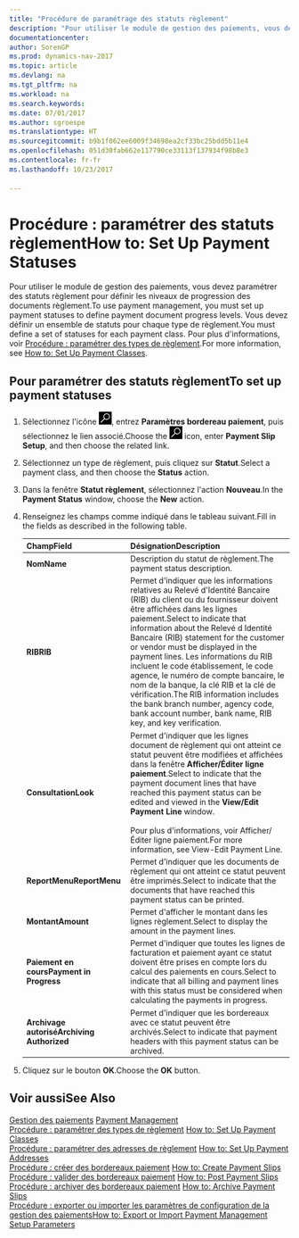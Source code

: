 ```yaml
---
title: "Procédure de paramétrage des statuts règlement"
description: "Pour utiliser le module de gestion des paiements, vous devez paramétrer des statuts règlement pour définir les niveaux de progression des documents règlement. Vous devez définir un ensemble de statuts pour chaque type de règlement."
documentationcenter: 
author: SorenGP
ms.prod: dynamics-nav-2017
ms.topic: article
ms.devlang: na
ms.tgt_pltfrm: na
ms.workload: na
ms.search.keywords: 
ms.date: 07/01/2017
ms.author: sgroespe
ms.translationtype: HT
ms.sourcegitcommit: b9b1f062ee6009f34698ea2cf33bc25bdd5b11e4
ms.openlocfilehash: 051d30fab662e117790ce33113f137934f98b8e3
ms.contentlocale: fr-fr
ms.lasthandoff: 10/23/2017

---
```

# <a name="how-to-set-up-payment-statuses"></a><span data-ttu-id="de09f-104">Procédure : paramétrer des statuts règlement</span><span class="sxs-lookup"><span data-stu-id="de09f-104">How to: Set Up Payment Statuses</span></span>
<span data-ttu-id="de09f-105">Pour utiliser le module de gestion des paiements, vous devez paramétrer des statuts règlement pour définir les niveaux de progression des documents règlement.</span><span class="sxs-lookup"><span data-stu-id="de09f-105">To use payment management, you must set up payment statuses to define payment document progress levels.</span></span> <span data-ttu-id="de09f-106">Vous devez définir un ensemble de statuts pour chaque type de règlement.</span><span class="sxs-lookup"><span data-stu-id="de09f-106">You must define a set of statuses for each payment class.</span></span> <span data-ttu-id="de09f-107">Pour plus d'informations, voir [Procédure : paramétrer des types de règlement](how-to-set-up-payment-classes.md).</span><span class="sxs-lookup"><span data-stu-id="de09f-107">For more information, see [How to: Set Up Payment Classes](how-to-set-up-payment-classes.md).</span></span>  

## <a name="to-set-up-payment-statuses"></a><span data-ttu-id="de09f-108">Pour paramétrer des statuts règlement</span><span class="sxs-lookup"><span data-stu-id="de09f-108">To set up payment statuses</span></span>  

1.  <span data-ttu-id="de09f-109">Sélectionnez l'icône ![Page ou état pour la recherche](../../media/ui-search/search_small.png "Page ou état pour la recherche"), entrez **Paramètres bordereau paiement**, puis sélectionnez le lien associé.</span><span class="sxs-lookup"><span data-stu-id="de09f-109">Choose the ![Search for Page or Report](../../media/ui-search/search_small.png "Search for Page or Report icon") icon, enter **Payment Slip Setup**, and then choose the related link.</span></span>  
2.  <span data-ttu-id="de09f-110">Sélectionnez un type de règlement, puis cliquez sur **Statut**.</span><span class="sxs-lookup"><span data-stu-id="de09f-110">Select a payment class, and then choose the **Status** action.</span></span>  
3.  <span data-ttu-id="de09f-111">Dans la fenêtre **Statut règlement**, sélectionnez l'action **Nouveau**.</span><span class="sxs-lookup"><span data-stu-id="de09f-111">In the **Payment Status** window, choose the **New** action.</span></span>  
4.  <span data-ttu-id="de09f-112">Renseignez les champs comme indiqué dans le tableau suivant.</span><span class="sxs-lookup"><span data-stu-id="de09f-112">Fill in the fields as described in the following table.</span></span>  

    |<span data-ttu-id="de09f-113">Champ</span><span class="sxs-lookup"><span data-stu-id="de09f-113">Field</span></span>|<span data-ttu-id="de09f-114">Désignation</span><span class="sxs-lookup"><span data-stu-id="de09f-114">Description</span></span>|  
    |---------------------------------|---------------------------------------|  
    |<span data-ttu-id="de09f-115">**Nom**</span><span class="sxs-lookup"><span data-stu-id="de09f-115">**Name**</span></span>|<span data-ttu-id="de09f-116">Description du statut de règlement.</span><span class="sxs-lookup"><span data-stu-id="de09f-116">The payment status description.</span></span>|  
    |<span data-ttu-id="de09f-117">**RIB**</span><span class="sxs-lookup"><span data-stu-id="de09f-117">**RIB**</span></span>|<span data-ttu-id="de09f-118">Permet d'indiquer que les informations relatives au Relevé d'Identité Bancaire (RIB) du client ou du fournisseur doivent être affichées dans les lignes paiement.</span><span class="sxs-lookup"><span data-stu-id="de09f-118">Select to indicate that information about the Relevé d Identité Bancaire (RIB) statement for the customer or vendor must be displayed in the payment lines.</span></span> <span data-ttu-id="de09f-119">Les informations du RIB incluent le code établissement, le code agence, le numéro de compte bancaire, le nom de la banque, la clé RIB et la clé de vérification.</span><span class="sxs-lookup"><span data-stu-id="de09f-119">The RIB information includes the bank branch number, agency code, bank account number, bank name, RIB key, and key verification.</span></span>|  
    |<span data-ttu-id="de09f-120">**Consultation**</span><span class="sxs-lookup"><span data-stu-id="de09f-120">**Look**</span></span>|<span data-ttu-id="de09f-121">Permet d'indiquer que les lignes document de règlement qui ont atteint ce statut peuvent être modifiées et affichées dans la fenêtre **Afficher/Éditer ligne paiement**.</span><span class="sxs-lookup"><span data-stu-id="de09f-121">Select to indicate that the payment document lines that have reached this payment status can be edited and viewed in the **View/Edit Payment Line** window.</span></span><br /><br /> <span data-ttu-id="de09f-122">Pour plus d'informations, voir Afficher/Éditer ligne paiement.</span><span class="sxs-lookup"><span data-stu-id="de09f-122">For more information, see View-Edit Payment Line.</span></span>|  
    |<span data-ttu-id="de09f-123">**ReportMenu**</span><span class="sxs-lookup"><span data-stu-id="de09f-123">**ReportMenu**</span></span>|<span data-ttu-id="de09f-124">Permet d'indiquer que les documents de règlement qui ont atteint ce statut peuvent être imprimés.</span><span class="sxs-lookup"><span data-stu-id="de09f-124">Select to indicate that the documents that have reached this payment status can be printed.</span></span>|  
    |<span data-ttu-id="de09f-125">**Montant**</span><span class="sxs-lookup"><span data-stu-id="de09f-125">**Amount**</span></span>|<span data-ttu-id="de09f-126">Permet d'afficher le montant dans les lignes règlement.</span><span class="sxs-lookup"><span data-stu-id="de09f-126">Select to display the amount in the payment lines.</span></span>|  
    |<span data-ttu-id="de09f-127">**Paiement en cours**</span><span class="sxs-lookup"><span data-stu-id="de09f-127">**Payment in Progress**</span></span>|<span data-ttu-id="de09f-128">Permet d'indiquer que toutes les lignes de facturation et paiement ayant ce statut doivent être prises en compte lors du calcul des paiements en cours.</span><span class="sxs-lookup"><span data-stu-id="de09f-128">Select to indicate that all billing and payment lines with this status must be considered when calculating the payments in progress.</span></span>|  
    |<span data-ttu-id="de09f-129">**Archivage autorisé**</span><span class="sxs-lookup"><span data-stu-id="de09f-129">**Archiving Authorized**</span></span>|<span data-ttu-id="de09f-130">Permet d'indiquer que les bordereaux avec ce statut peuvent être archivés.</span><span class="sxs-lookup"><span data-stu-id="de09f-130">Select to indicate that payment headers with this payment status can be archived.</span></span>|  

5.  <span data-ttu-id="de09f-131">Cliquez sur le bouton **OK**.</span><span class="sxs-lookup"><span data-stu-id="de09f-131">Choose the **OK** button.</span></span>  

## <a name="see-also"></a><span data-ttu-id="de09f-132">Voir aussi</span><span class="sxs-lookup"><span data-stu-id="de09f-132">See Also</span></span>  
 <span data-ttu-id="de09f-133">[Gestion des paiements](payment-management.md) </span><span class="sxs-lookup"><span data-stu-id="de09f-133">[Payment Management](payment-management.md) </span></span>  
 <span data-ttu-id="de09f-134">[Procédure : paramétrer des types de règlement](how-to-set-up-payment-classes.md) </span><span class="sxs-lookup"><span data-stu-id="de09f-134">[How to: Set Up Payment Classes](how-to-set-up-payment-classes.md) </span></span>  
 <span data-ttu-id="de09f-135">[Procédure : paramétrer des adresses de règlement](how-to-set-up-payment-addresses.md) </span><span class="sxs-lookup"><span data-stu-id="de09f-135">[How to: Set Up Payment Addresses](how-to-set-up-payment-addresses.md) </span></span>  
 <span data-ttu-id="de09f-136">[Procédure : créer des bordereaux paiement](how-to-create-payment-slips.md) </span><span class="sxs-lookup"><span data-stu-id="de09f-136">[How to: Create Payment Slips](how-to-create-payment-slips.md) </span></span>  
 <span data-ttu-id="de09f-137">[Procédure : valider des bordereaux paiement](how-to-post-payment-slips.md) </span><span class="sxs-lookup"><span data-stu-id="de09f-137">[How to: Post Payment Slips](how-to-post-payment-slips.md) </span></span>  
 <span data-ttu-id="de09f-138">[Procédure : archiver des bordereaux paiement](how-to-archive-payment-slips.md) </span><span class="sxs-lookup"><span data-stu-id="de09f-138">[How to: Archive Payment Slips](how-to-archive-payment-slips.md) </span></span>  
 [<span data-ttu-id="de09f-139">Procédure : exporter ou importer les paramètres de configuration de la gestion des paiements</span><span class="sxs-lookup"><span data-stu-id="de09f-139">How to: Export or Import Payment Management Setup Parameters</span></span>](how-to-export-or-import-payment-management-setup-parameters.md)


